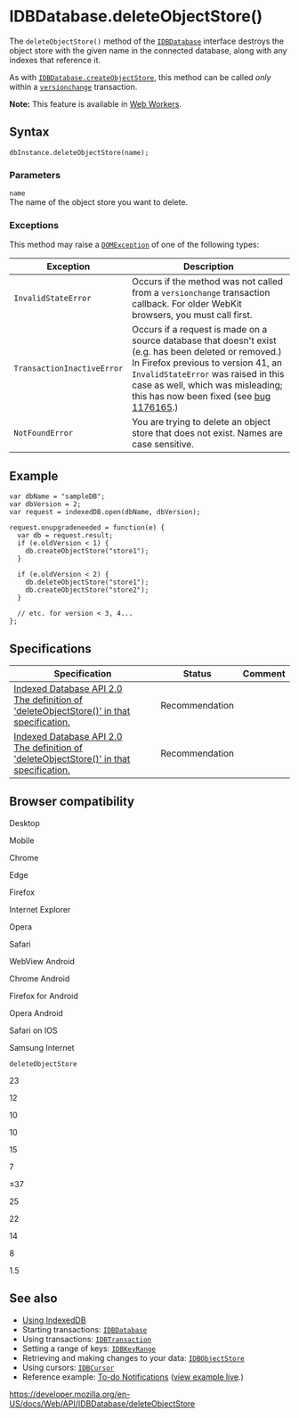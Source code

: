 IDBDatabase.deleteObjectStore()
===============================

The `deleteObjectStore()` method of the [`IDBDatabase`](../idbdatabase) interface destroys the object store with the given name in the connected database, along with any indexes that reference it.

As with [`IDBDatabase.createObjectStore`](createobjectstore), this method can be called *only* within a [`versionchange`](../idbtransaction#version_change) transaction.

**Note:** This feature is available in [Web Workers](../web_workers_api).

Syntax
------

    dbInstance.deleteObjectStore(name);

### Parameters

`name`  
The name of the object store you want to delete.

### Exceptions

This method may raise a [`DOMException`](../domexception) of one of the following types:

<table><thead><tr class="header"><th>Exception</th><th>Description</th></tr></thead><tbody><tr class="odd"><td><code>InvalidStateError</code></td><td>Occurs if the method was not called from a <code>versionchange</code> transaction callback. For older WebKit browsers, you must call first.</td></tr><tr class="even"><td><code>TransactionInactiveError</code></td><td>Occurs if a request is made on a source database that doesn't exist (e.g. has been deleted or removed.) In Firefox previous to version 41, an <code>InvalidStateError</code> was raised in this case as well, which was misleading; this has now been fixed (see <a href="https://bugzilla.mozilla.org/show_bug.cgi?id=1176165">bug 1176165</a>.)</td></tr><tr class="odd"><td><code>NotFoundError</code></td><td>You are trying to delete an object store that does not exist. Names are case sensitive.</td></tr></tbody></table>

Example
-------

    var dbName = "sampleDB";
    var dbVersion = 2;
    var request = indexedDB.open(dbName, dbVersion);

    request.onupgradeneeded = function(e) {
      var db = request.result;
      if (e.oldVersion < 1) {
        db.createObjectStore("store1");
      }

      if (e.oldVersion < 2) {
        db.deleteObjectStore("store1");
        db.createObjectStore("store2");
      }

      // etc. for version < 3, 4...
    };

Specifications
--------------

<table><thead><tr class="header"><th>Specification</th><th>Status</th><th>Comment</th></tr></thead><tbody><tr class="odd"><td><a href="https://www.w3.org/TR/IndexedDB/#dom-idbdatabase-deleteobjectstore">Indexed Database API 2.0<br />
<span class="small">The definition of 'deleteObjectStore()' in that specification.</span></a></td><td><span class="spec-rec">Recommendation</span></td><td></td></tr><tr class="even"><td><a href="https://www.w3.org/TR/IndexedDB/#dom-idbdatabase-deleteobjectstore">Indexed Database API 2.0<br />
<span class="small">The definition of 'deleteObjectStore()' in that specification.</span></a></td><td><span class="spec-rec">Recommendation</span></td><td></td></tr></tbody></table>

Browser compatibility
---------------------

Desktop

Mobile

Chrome

Edge

Firefox

Internet Explorer

Opera

Safari

WebView Android

Chrome Android

Firefox for Android

Opera Android

Safari on IOS

Samsung Internet

`deleteObjectStore`

23

12

10

10

15

7

≤37

25

22

14

8

1.5

See also
--------

-   [Using IndexedDB](../indexeddb_api/using_indexeddb)
-   Starting transactions: [`IDBDatabase`](../idbdatabase)
-   Using transactions: [`IDBTransaction`](../idbtransaction)
-   Setting a range of keys: [`IDBKeyRange`](../idbkeyrange)
-   Retrieving and making changes to your data: [`IDBObjectStore`](../idbobjectstore)
-   Using cursors: [`IDBCursor`](../idbcursor)
-   Reference example: [To-do Notifications](https://github.com/mdn/to-do-notifications/tree/gh-pages) ([view example live](https://mdn.github.io/to-do-notifications/).)

<a href="https://developer.mozilla.org/en-US/docs/Web/API/IDBDatabase/deleteObjectStore" class="_attribution-link">https://developer.mozilla.org/en-US/docs/Web/API/IDBDatabase/deleteObjectStore</a>
